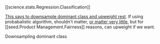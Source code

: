 
[[science.stats.Regression.Classification]]

[This says to downsample dominant class and upweight rest](https://developers.google.com/machine-learning/data-prep/construct/sampling-splitting/imbalanced-data
).
If using probabalistic algorithm, shouldn't matter, [or matter very little](https://stats.stackexchange.com/questions/128777/is-up-or-down-sampling-imbalanced-data-actually-that-effective-why), but for [[seed.Product Management.Fairness]] reasons, can upweight if we want.

Downsampling dominant class 